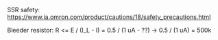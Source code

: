 SSR safety: https://www.ia.omron.com/product/cautions/18/safety_precautions.html

Bleeder resistor:
R <= E / (I_L - I) = 0.5 / (1 uA - ??) -> 0.5 / (1 uA) = 500k
